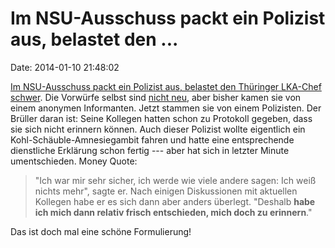 Im NSU-Ausschuss packt ein Polizist aus, belastet den \...
==========================================================

Date: 2014-01-10 21:48:02

[Im NSU-Ausschuss packt ein Polizist aus, belastet den Thüringer
LKA-Chef
schwer](http://www.zeit.de/gesellschaft/zeitgeschehen/2014-01/nsu-ausschuss-thueringen-lka-jakstat-vorwuerfe-polizei/komplettansicht).
Die Vorwürfe selbst sind [nicht neu](http://blog.fefe.de/?ts=ac564666),
aber bisher kamen sie von einem anonymen Informanten. Jetzt stammen sie
von einem Polizisten. Der Brüller daran ist: Seine Kollegen hatten schon
zu Protokoll gegeben, dass sie sich nicht erinnern können. Auch dieser
Polizist wollte eigentlich ein Kohl-Schäuble-Amnesiegambit fahren und
hatte eine entsprechende dienstliche Erklärung schon fertig --- aber hat
sich in letzter Minute umentschieden. Money Quote:

> \"Ich war mir sehr sicher, ich werde wie viele andere sagen: Ich weiß
> nichts mehr\", sagte er. Nach einigen Diskussionen mit aktuellen
> Kollegen habe er es sich dann aber anders überlegt. \"Deshalb **habe
> ich mich dann relativ frisch entschieden, mich doch zu erinnern**.\"

Das ist doch mal eine schöne Formulierung!
